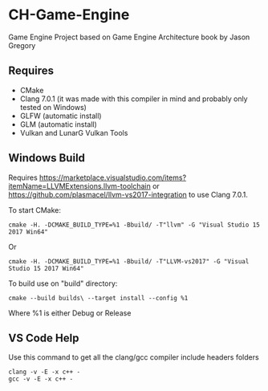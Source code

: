 # CH-Game-Engine

Game Engine Project based on Game Engine Architecture book by Jason Gregory

## Requires

* CMake
* Clang 7.0.1 (it was made with this compiler in mind and probably only tested on Windows)
* GLFW (automatic install)
* GLM (automatic install)
* Vulkan and LunarG Vulkan Tools

## Windows Build

Requires <https://marketplace.visualstudio.com/items?itemName=LLVMExtensions.llvm-toolchain> or <https://github.com/plasmacel/llvm-vs2017-integration> to use Clang 7.0.1.

To start CMake:

```Batchfile
cmake -H. -DCMAKE_BUILD_TYPE=%1 -Bbuild/ -T"llvm" -G "Visual Studio 15 2017 Win64"
```

Or

```Batchfile
cmake -H. -DCMAKE_BUILD_TYPE=%1 -Bbuild/ -T"LLVM-vs2017" -G "Visual Studio 15 2017 Win64"
```

To build use on "build" directory:

```Batchfile
cmake --build builds\ --target install --config %1
```

Where %1 is either Debug or Release

## VS Code Help

Use this command to get all the clang/gcc compiler include headers folders

```Batchfile
clang -v -E -x c++ -
gcc -v -E -x c++ -
```